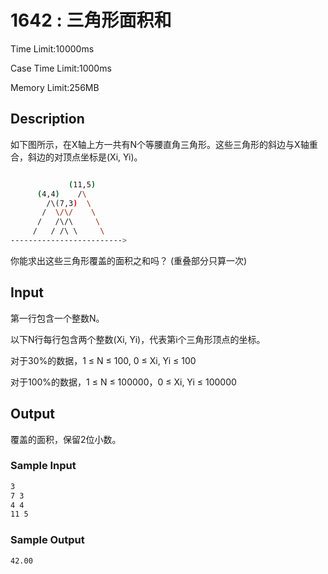 # 1642 : 三角形面积和

Time Limit:10000ms

Case Time Limit:1000ms

Memory Limit:256MB

## Description

如下图所示，在X轴上方一共有N个等腰直角三角形。这些三角形的斜边与X轴重合，斜边的对顶点坐标是(Xi, Yi)。

```bash

             (11,5)
      (4,4)    /\
        /\(7,3)  \
       /  \/\/    \
      /   /\/\     \
     /   / /\ \     \
------------------------->
```

你能求出这些三角形覆盖的面积之和吗？ (重叠部分只算一次)

## Input

第一行包含一个整数N。  

以下N行每行包含两个整数(Xi, Yi)，代表第i个三角形顶点的坐标。

对于30%的数据，1 ≤ N ≤ 100, 0 ≤ Xi, Yi ≤ 100  

对于100%的数据，1 ≤ N ≤ 100000，0 ≤ Xi, Yi ≤ 100000

## Output

覆盖的面积，保留2位小数。

### Sample Input

```bash
3
7 3
4 4  
11 5
```

### Sample Output

```bash
42.00
```